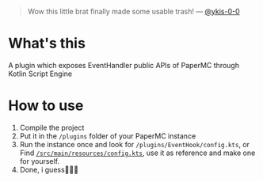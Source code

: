> Wow this little brat finally made some usable trash!
&mdash; [@ykis-0-0](https://github.com/ykis-0-0)

# What's this
A plugin which exposes EventHandler public APIs of PaperMC through Kotlin Script Engine

# How to use
1. Compile the project
2. Put it in the  `/plugins` folder of your PaperMC instance
3. Run the instance once and look for `/plugins/EventHook/config.kts`, or Find [`/src/main/resources/config.kts`](src/main/resources/config.kts), use it as reference and make one for yourself.
4. Done, i guess🤷🏿‍♂️

